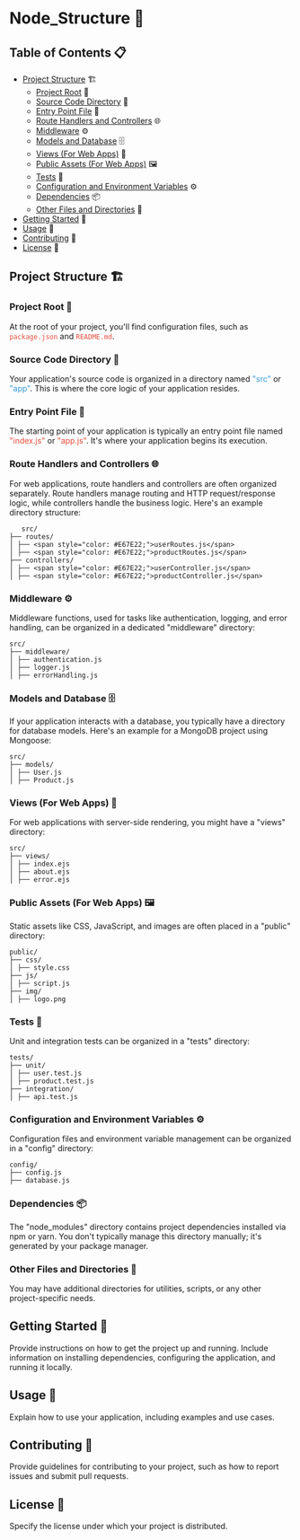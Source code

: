 # Node_Structure 🚀

## Table of Contents 📋

- [Project Structure](#project-structure) 🏗️
  - [Project Root](#project-root) 📁
  - [Source Code Directory](#source-code-directory) 📂
  - [Entry Point File](#entry-point-file) 🚀
  - [Route Handlers and Controllers](#route-handlers-and-controllers) 🌐
  - [Middleware](#middleware) ⚙️
  - [Models and Database](#models-and-database) 🗄️
  - [Views (For Web Apps)](#views-for-web-apps) 👀
  - [Public Assets (For Web Apps)](#public-assets-for-web-apps) 🖼️
  - [Tests](#tests) 🧪
  - [Configuration and Environment Variables](#configuration-and-environment-variables) ⚙️
  - [Dependencies](#dependencies) 📦
  - [Other Files and Directories](#other-files-and-directories) 📂
- [Getting Started](#getting-started) 🚀
- [Usage](#usage) 📝
- [Contributing](#contributing) 🤝
- [License](#license) 📜

## Project Structure 🏗️

### Project Root 📁

At the root of your project, you'll find configuration files, such as <span style="color: #E74C3C;">`package.json`</span> and <span style="color: #E74C3C;">`README.md`</span>.

### Source Code Directory 📂

Your application's source code is organized in a directory named <span style="color: #3498DB;">"src"</span> or <span style="color: #3498DB;">"app"</span>. This is where the core logic of your application resides.

### Entry Point File 🚀

The starting point of your application is typically an entry point file named <span style="color: #E74C3C;">"index.js"</span> or <span style="color: #E74C3C;">"app.js"</span>. It's where your application begins its execution.

### Route Handlers and Controllers 🌐

For web applications, route handlers and controllers are often organized separately. Route handlers manage routing and HTTP request/response logic, while controllers handle the business logic. Here's an example directory structure:







```
   src/
├── routes/
│ ├── <span style="color: #E67E22;">userRoutes.js</span>
│ ├── <span style="color: #E67E22;">productRoutes.js</span>
├── controllers/
│ ├── <span style="color: #E67E22;">userController.js</span>
│ ├── <span style="color: #E67E22;">productController.js</span>
```


### Middleware ⚙️

Middleware functions, used for tasks like authentication, logging, and error handling, can be organized in a dedicated "middleware" directory:

```
src/
├── middleware/
│ ├── authentication.js
│ ├── logger.js
│ ├── errorHandling.js

```


### Models and Database 🗄️

If your application interacts with a database, you typically have a directory for database models. Here's an example for a MongoDB project using Mongoose:

```
src/
├── models/
│ ├── User.js
│ ├── Product.js
```

### Views (For Web Apps) 👀

For web applications with server-side rendering, you might have a "views" directory:

```
src/
├── views/
│ ├── index.ejs
│ ├── about.ejs
│ ├── error.ejs
```

### Public Assets (For Web Apps) 🖼️

Static assets like CSS, JavaScript, and images are often placed in a "public" directory:

```
public/
├── css/
│ ├── style.css
├── js/
│ ├── script.js
├── img/
│ ├── logo.png
```

### Tests 🧪

Unit and integration tests can be organized in a "tests" directory:

```
tests/
├── unit/
│ ├── user.test.js
│ ├── product.test.js
├── integration/
│ ├── api.test.js
```

### Configuration and Environment Variables ⚙️

Configuration files and environment variable management can be organized in a "config" directory:

```
config/
├── config.js
├── database.js
```


### Dependencies 📦

The "node_modules" directory contains project dependencies installed via npm or yarn. You don't typically manage this directory manually; it's generated by your package manager.

### Other Files and Directories 📂

You may have additional directories for utilities, scripts, or any other project-specific needs.

## Getting Started 🚀

Provide instructions on how to get the project up and running. Include information on installing dependencies, configuring the application, and running it locally.

## Usage 📝

Explain how to use your application, including examples and use cases.

## Contributing 🤝

Provide guidelines for contributing to your project, such as how to report issues and submit pull requests.

## License 📜

Specify the license under which your project is distributed.
